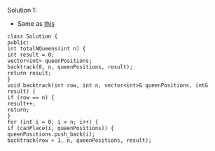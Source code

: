 Solution 1:
​
- Same as [this](https://leetcode.com/problems/n-queens/)
​
```
class Solution {
public:
int totalNQueens(int n) {
int result = 0;
vector<int> queenPositions;
backtrack(0, n, queenPositions, result);
return result;
}
void backtrack(int row, int n, vector<int>& queenPositions, int& result) {
if (row == n) {
result++;
return;
}
for (int i = 0; i < n; i++) {
if (canPlace(i, queenPositions)) {
queenPositions.push_back(i);
backtrack(row + 1, n, queenPositions, result);